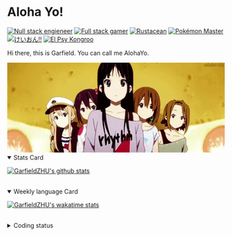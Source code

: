 # Aloha Yo!

[![Null stack engieneer](https://img.shields.io/badge/-Null_stack_engineer-a890f0)](https://github.com/GarfieldZHU)
[![Full stack gamer](https://img.shields.io/badge/-Full_stack_gamer-78c850)](https://steamcommunity.com/profiles/76561198092274492/)
[![Rustacean](https://img.shields.io/badge/-Rustacean-f74c00)](https://www.rust-lang.org/)
[![Pokémon Master](https://img.shields.io/badge/-Pokémon_Master-f8d030)](https://www.pokemon.com/us/pokedex/)
[![けいおん!!](https://img.shields.io/badge/-けいおん!!-f85888)](https://ja.wikipedia.org/wiki/%E6%94%BE%E8%AA%B2%E5%BE%8C%E3%83%86%E3%82%A3%E3%83%BC%E3%82%BF%E3%82%A4%E3%83%A0_(%E3%82%A2%E3%83%AB%E3%83%90%E3%83%A0))
[![El Psy Kongroo](https://img.shields.io/badge/-El_Psy_Kongroo-6890f0)](https://mzh.moegirl.org.cn/zh-hans/El_psy_congroo)


Hi there, this is Garfield. You can call me AlohaYo. 

<img width="640" src="https://raw.githubusercontent.com/GarfieldZHU/GarfieldZHU/master/assets/k-on-5.webp" />


<details open>
<summary>Stats Card</summary>
 
[![GarfieldZHU's github stats](https://github-readme-stats.vercel.app/api?username=GarfieldZHU&show_icons=true&theme=tokyonight)](https://github.com/anuraghazra/github-readme-stats)
 
</details>

<br/>

<details open>
<summary>Weekly language Card</summary>
 
[![GarfieldZHU's wakatime stats](https://github-readme-stats.vercel.app/api/wakatime?username=AlohaYo&theme=nightowl&layout=compact)](https://github.com/GarfieldZHU/GarfieldZHU)


<br/>

</details>

<details>

<summary>Coding status</summary>

<br/>

<!--START_SECTION:waka-->
**🐱 My GitHub Data** 

> 🏆 523 Contributions in the Year 2021
 > 
> 📦 496.4 kB Used in GitHub's Storage 
 > 
> 🚫 Not Opted to Hire
 > 
> 📜 64 Public Repositories 
 > 
> 🔑 36 Private Repositories  
 > 
**I'm a Night 🦉** 

```text
🌞 Morning    103 commits    ████░░░░░░░░░░░░░░░░░░░░░   17.14% 
🌆 Daytime    188 commits    ███████░░░░░░░░░░░░░░░░░░   31.28% 
🌃 Evening    227 commits    █████████░░░░░░░░░░░░░░░░   37.77% 
🌙 Night      83 commits     ███░░░░░░░░░░░░░░░░░░░░░░   13.81%

```


📊 **This Week I Spent My Time On** 

```text
💬 Programming Languages: 
TypeScript               12 hrs 55 mins      ██████████████░░░░░░░░░░░   59.19% 
Java                     5 hrs 42 mins       ██████░░░░░░░░░░░░░░░░░░░   26.14% 
JavaScript               1 hr 20 mins        █░░░░░░░░░░░░░░░░░░░░░░░░   6.12% 
SCSS                     47 mins             █░░░░░░░░░░░░░░░░░░░░░░░░   3.62% 
JSON                     34 mins             ░░░░░░░░░░░░░░░░░░░░░░░░░   2.66%

🔥 Editors: 
VS Code                  15 hrs 50 mins      ██████████████████░░░░░░░   72.49% 
IntelliJ                 6 hrs               ███████░░░░░░░░░░░░░░░░░░   27.51%

💻 Operating System: 
Mac                      15 hrs 25 mins      █████████████████░░░░░░░░   70.64% 
Windows                  6 hrs 24 mins       ███████░░░░░░░░░░░░░░░░░░   29.36%

```


 Last Updated on 30/10/2021
<!--END_SECTION:waka-->

</details>

